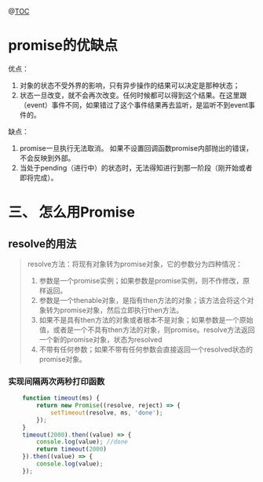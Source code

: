 @[TOC](目录)

# promise的优缺点

优点：

 1. 对象的状态不受外界的影响，只有异步操作的结果可以决定是那种状态；
 2.  状态一旦改变，就不会再次改变。任何时候都可以得到这个结果。在这里跟（event）事件不同，如果错过了这个事件结果再去监听，是监听不到event事件的。

缺点：

 1. promise一旦执行无法取消。 如果不设置回调函数promise内部抛出的错误，不会反映到外部。
 2.  当处于pending（进行中）的状态时，无法得知进行到那一阶段（刚开始或者即将完成）。

# 三、 怎么用Promise

## resolve的用法

> resolve方法：将现有对象转为promise对象，它的参数分为四种情况：
>
> 1. 参数是一个promise实例；如果参数是promise实例，则不作修改，原样返回。
> 2. 参数是一个thenable对象，是指有then方法的对象；该方法会将这个对象转为promise对象，然后立即执行then方法。
> 3. 如果不是具有then方法的对象或者根本不是对象；如果参数是一个原始值，或者是一个不具有then方法的对象，则promise。resolve方法返回一个新的promise对象，状态为resolved
> 4. 不带有任何参数；如果不带有任何参数会直接返回一个resolved状态的promise对象。

### 实现间隔两次两秒打印函数

```javascript
    function timeout(ms) {
        return new Promise((resolve, reject) => {
            setTimeout(resolve, ms, 'done');
        });
    }
    timeout(2000).then((value) => {
        console.log(value); //done
        return timeout(2000)
    }).then((value) => {
        console.log(value);
    });
```
